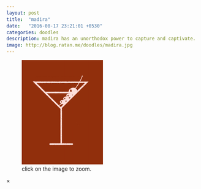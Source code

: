 ```yaml
---
layout: post
title:  "madira"
date:   "2016-08-17 23:21:01 +0530"
categories: doodles
description: madira has an unorthodox power to capture and captivate.
image: http://blog.ratan.me/doodles/madira.jpg
---
```

<figure>
    <img id="myImg" style="border: 0px solid #000000;" src="/doodles/madira.jpg" alt="" width="50%" height="50%"> <figcaption>click on the image to zoom.</figcaption>
</figure>

<div id="myModal" class="modal">
  <span class="close">×</span>
  <img class="modal-content" id="img01" style="border: 0px solid #000000;">
  <div id="caption"></div>
</div>
